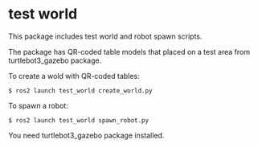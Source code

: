 # test world

This package includes test world and robot spawn scripts.

The package has QR-coded table models that placed on a test area from turtlebot3_gazebo package.

To create a wold with QR-coded tables:
```
$ ros2 launch test_world create_world.py
```
To spawn a robot:
```
$ ros2 launch test_world spawn_robot.py
```
You need turtlebot3_gazebo package installed.

